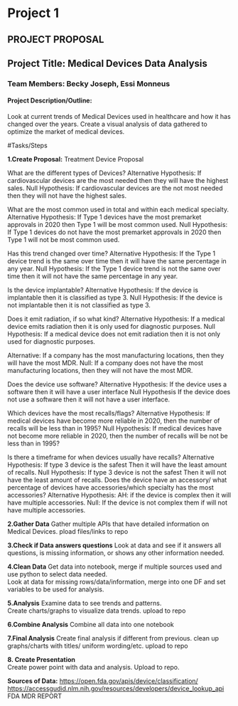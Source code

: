 # Project 1 #

## PROJECT PROPOSAL ##

## Project Title:  Medical Devices Data Analysis ##

### Team Members: Becky Joseph, Essi Monneus ###

#### Project Description/Outline: #####
Look at current trends of Medical Devices used in healthcare and how it has changed over the years. Create a visual analysis of data gathered to optimize the market of medical devices.   

#Tasks/Steps

**1.Create Proposal:**
Treatment Device Proposal

What are the different types of Devices?
Alternative Hypothesis: If cardiovascular devices are the most needed then they will have the highest sales.
Null Hypothesis:  If cardiovascular devices are the not most needed then they will not have the highest sales.

What are the most common used in total and within each medical specialty.
Alternative Hypothesis: If Type 1 devices have the most premarket approvals in 2020  then Type 1 will be most common used.
Null Hypothesis:  If Type 1 devices do not have the most premarket approvals in 2020 then Type 1 will not be most common used.

Has this trend changed over time? 
Alternative Hypothesis: If the Type 1 device trend is the same over time then it will have the same percentage in any year.
Null Hypothesis:  If the Type 1 device trend is not the same over time then it will not have the same percentage in any year.

Is the device implantable? 
Alternative Hypothesis: If the device is implantable then it is classified as type 3.
Null Hypothesis:  If the device is not implantable then it is not classified as type 3.

Does it emit radiation, if so what kind?
Alternative Hypothesis: If a medical device emits radiation then it is only used for diagnostic purposes.
Null Hypothesis:   If a medical device does not emit radiation then it is not only used for diagnostic purposes.

Alternative: If a company has the most manufacturing locations, then they will have the most MDR.
Null: If a company does not have the most manufacturing locations, then they will not have the most MDR.


Does the device use software?
Alternative Hypothesis: If the device uses a software then it will have a user interface
Null Hypothesis If the device does not use a software then it will not have a user interface.


 Which devices have the most recalls/flags?
 Alternative Hypothesis: If medical devices have become more reliable in 2020, then the number of recalls will be less than in 1995? 
Null Hypothesis:  If medical devices have not become more reliable in 2020, then the number of recalls will be not be less than in 1995?

Is there a timeframe for when devices usually have recalls? 
Alternative Hypothesis: If type 3 device is the safest Then it will have the least amount of recalls.
Null Hypothesis:  If type 3 device is not the safest Then it will not have the least amount of recalls.
Does the device have an accessory/ what percentage of devices have accessories/which specialty has the most accessories?
Alternative Hypothesis: AH: if the device is complex then it will have multiple accessories. 
Null: If the device is not complex them if will not have multiple accessories.  


**2.Gather Data**
Gather multiple APIs that have detailed information on Medical Devices. 
pload files/links to repo

**3.Check if Data answers questions**
Look at data and see if it answers all questions, is missing information, or shows any other information needed.

**4.Clean Data**
Get data into notebook, merge if multiple sources used and use python to select data needed.  
 Look at data for missing rows/data/information, merge into one DF and set variables to be used for analysis.

**5.Analysis**
 Examine data to see trends and patterns.  
 Create charts/graphs to visualize data trends. upload to repo

**6.Combine Analysis** 
  Combine all data into one notebook

**7.Final Analysis** 
  Create final analysis if different from previous.  clean up graphs/charts with titles/ uniform wording/etc. upload to repo

**8. Create Presentation**  
  Create power point with data and analysis.  Upload to repo.

**Sources of Data:**
https://open.fda.gov/apis/device/classification/
https://accessgudid.nlm.nih.gov/resources/developers/device_lookup_api
FDA MDR REPORT
